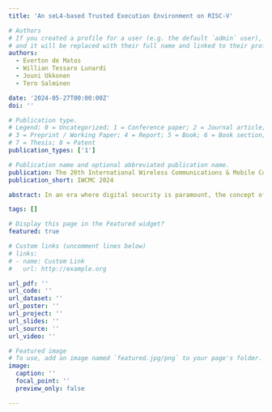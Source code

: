 ```yaml
---
title: 'An seL4-based Trusted Execution Environment on RISC-V'

# Authors
# If you created a profile for a user (e.g. the default `admin` user), write the username (folder name) here
# and it will be replaced with their full name and linked to their profile.
authors:
  - Everton de Matos
  - Willian Tessaro Lunardi
  - Jouni Ukkonen
  - Tero Salminen

date: '2024-05-27T00:00:00Z'
doi: ''

# Publication type.
# Legend: 0 = Uncategorized; 1 = Conference paper; 2 = Journal article;
# 3 = Preprint / Working Paper; 4 = Report; 5 = Book; 6 = Book section;
# 7 = Thesis; 8 = Patent
publication_types: ['1']

# Publication name and optional abbreviated publication name.
publication: The 20th International Wireless Communications & Mobile Computing Conference
publication_short: IWCMC 2024

abstract: In an era where digital security is paramount, the concept of Trusted Execution Environments (TEEs) is crucial for safeguarding sensitive data within computing systems. This paper introduces an implementation of seL4 as a secure operating system in a TEE on RISC-V hardware. We address integration challenges, offering insights for future secure system designs. A comprehensive performance evaluation of the seL4-based TEE shows enhanced security and operational efficiency. This includes assessments of the Linux Rich Execution Environment's (REE) performance and analyses of essential TEE services as Random Number Generation, Key Pair Generation, and Digital Signing Operations. Our deployment on the PolarFire SoC Icicle kit demonstrates practicality and viability in a real-world environment. This research contributes to trusted computing area by merging seL4's robust microkernel architecture with RISC-V's open-source flexibility, fostering secure, efficient, and adaptable computing solutions.

tags: []

# Display this page in the Featured widget?
featured: true

# Custom links (uncomment lines below)
# links:
# - name: Custom Link
#   url: http://example.org

url_pdf: ''
url_code: ''
url_dataset: ''
url_poster: ''
url_project: ''
url_slides: ''
url_source: ''
url_video: ''

# Featured image
# To use, add an image named `featured.jpg/png` to your page's folder.
image:
  caption: ''
  focal_point: ''
  preview_only: false

---
```

